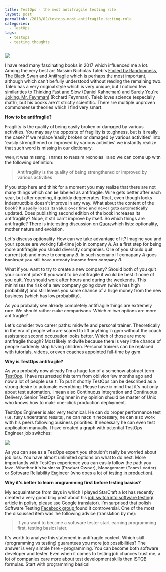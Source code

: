 ```yaml
---
title: TestOps - the most antifragile testing role
layout: post
permalink: /2018/02/testops-most-antifragile-testing-role
categories:
  - TestOps
tags:
  - testops
  - testing thoughts 
---
```


![](/images/blog/antifragile.jpg)

I have read many fascinating books in 2017 which influenced me a lot. Among the very best are Nassim Nicholas
Taleb's [Fooled by Randomness](https://www.amazon.com/Fooled-Randomness-Hidden-Markets-Incerto/dp/0812975219/ref=asap_bc?ie=UTF8), [The Black Swan](https://www.amazon.com/Black-Swan-Improbable-Robustness-Fragility/dp/081297381X/ref=asap_bc?ie=UTF8)
and [Antifragile](https://www.amazon.com/Antifragile-Things-That-Disorder-Incerto/dp/0812979680/) which is perhaps the
most important, although which can't be fully understood without reading the remaining two. Taleb has a very original
style which is very unique, but I noticed few similarities
to [Thinking Fast and Slow](http://thinking%2C%20fast%20and%20slow/) (Daniel Kahneman)
and [Surely You're Joking, Mr. Feynman!](https://www.amazon.com/Surely-Youre-Joking-Mr-Feynman/dp/0393355624/) (Richard
Feynman). Taleb loves science (especially math), but his books aren't strictly scientific. There are multiple unproven
commonsense theories which I find very smart.

**How to be antifragile?**

Fragility is the quality of being easily broken or damaged by various activities. You may say the opposite of fragility
is toughness, but is it really the case? If we replace 'easily broken or damaged by various activities' into 'easily
strengthened or improved by various activities' we instantly realize that such word is missing in our dictionary.

Well, it was missing. Thanks to Nassim Nicholas Taleb we can come up with the following definition:

> Antifragility is the quality of being strengthened or improved by various activities

If you stop here and think for a moment you may realize that there are not many things which can be labeled as
antifragile. Wine gets better after each year, but after opening, it quickly degenerates. Rock, even though looks
indestructible doesn't improve in any way. What about the content of the book? It usually loses its value over time and
never gets automatically updated. Does publishing second edition of the book increases its antifragility? Nope, it still
can't improve by itself. So which things are antifragile? There is interesting discussion
on [Quora](https://www.quora.com/What-are-some-things-that-are-antifragile)which lists: optionality, mother nature and
evolution.

Let's discuss optionality. How can we take advantage of it? Imagine you and your spouse are working full-time job in
company _A_. As a first step for being more antifragile you should diversify companies. One of you should quit current
job and move to company _B_. In such scenario if comapany _A_ goes bankrupt you still have a steady income from company
_B_.

What if you want to try to create a new company? Should both of you quit your current jobs? If you want to be
antifragile it would be best if none of you quit. You should work after hours and during the weekends. This minimises
the risk of a new company going down (which has high probability) and still leaves you some chance of a huge money from
the new business (which has low probability).

As you probably see already completely antifragile things are extremely rare. We should rather make comparisons. Which
of two options are more antifragile?

Let's consider two career paths: midwife and personal trainer. Theoretically in the era of people who are scared to lift
anything in gym without the coach assistance second occupation looks better. Which of those are more antifragile though?
Most likely midwife because there is very little chance of people suddenly stop having children. Personal trainers can
be replaced with tutorials, videos, or even coaches appointed full-time by gym.

**Why is TestOps antifragile?**

As you probably now already I'm a huge fan of a somehow abstract
term - [TestOps](http://www.awesome-testing.com/search/label/testops). I have resurrected this term from oblivion few
months ago and now a lot of people use it. To put it shortly TestOps can be described as a strong desire to automate
everything. Please have in mind that it's not only about test automation. I mean also Continuous Integration and
Continuous Delivery. Senior TestOps Enginner in my opinion should be master of Unix who knows how to make one-click
production deployment.

TestOps Engineer is also very technical. He can do proper performance test (i.e. fully understand results), he can hack
if necessary, he can also work with his peers following business priorities. If necessary he can even test application
manually. I have created a graph with potential TestOps Engineer job switches:

![](/images/blog/pobrane.png)

As you can see as a TestOps expert you shouldn't really be worried about job loss. You have almost unlimited options on
what to do next. More importantly with TestOps experience you can easily follow the path you love. Whether it's
business (Product Owner), Management (Team Leader) or Software Reliability Engineer (who does a lot
of [testing in production](http://www.awesome-testing.com/2016/09/testops-2-testing-in-production.html)).

**Why it's better to learn programming first before testing basics?**

My acquaintance from days in which I played StarCraft a lot has recently created a very good blog post about
his [job switch into software testing](http://scvconsultants.com/2018/02/08/kilka-rzeczy-o-ktorych-zaluje-ze-nie-powiedziano-mi-gdy-zmienialem-branze-na-it/)(
article in polish, please use Google translator). I'm surprised that polish Software
Testing [Facebook group ](https://www.facebook.com/groups/TestowanieOprogramowania/)found it controversial. One of the
most the discussed item was the following advice (translation by me):

> If you want to become a software tester start learning programming first, testing basics later.

It's worth to analyse this statement in antifragile context. Which skill (programming vs testing) guarantees you more
job possibilities? The answer is very simple here - programming. You can become both software developer and tester. Even
when it comes to testing job chances trust me, a lot of companies care more about test development skills then ISTQB
formulas. Start with programming basics!
